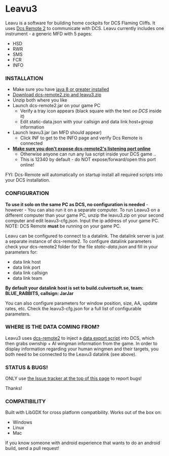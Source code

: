 # Leavu3

Leavu is a software for building home cockpits for DCS Flaming Cliffs. It uses [Dcs Remote 2](https://github.com/GiGurra/dcs-remote2) to communicate with DCS. Leavu currently includes one instrument - a generic MFD with 5 pages:
 * HSD
 * RWR
 * SMS
 * FCR
 * INFO


### INSTALLATION

* Make sure you have [java 8 or greater installed](http://www.oracle.com/technetwork/java/javase/downloads/index.html)
* [Download dcs-remote2.zip and leavu3.zip](http://build.culvertsoft.se/dcs/)
* Unzip both where you like
* Launch dcs-remote2.jar on your game PC
  * Verify a tray icon appears (black square with the text *oo DCS* inside it)
  * Edit static-data.json with your callsign and data link host+group information
* Launch leavu3.jar (an MFD should appear)
  * Click INF to get to the INFO page and verify Dcs Remote is connected
* [**Make sure you don't expose dcs-remote2's listening port online**](https://github.com/GiGurra/dcs-remote2)
  * Otherwise anyone can run any lua script inside your DCS game ..
  * This is 12340 by default - do NOT expose/forward/open this port online!

FYI: Dcs-Remote will automatically on startup install all required scripts into your DCS installation.

### CONFIGURATION

**To use it solo on the same PC as DCS, no configuration is needed** - however - You can also run it on a separate computer. 
To run Leavu3 on a different computer than your game PC, unzip the leavu3.zip on your second computer and edit leavu3-cfg.json. Input the ip address of your game PC. NOTE: DCS Remote **must** be running on your game PC.

Leavu can be configured to connect to a datalink. The datalink server is just a separate instance of dcs-remote2. To configure datalink parameters check your dcs-remote2 folder for the file *static-data.json* and fill in your parameters for:
 * data link host
 * data link port
 * data link callsign
 * data link team

**By default your datalink host is set to build.culvertsoft.se, team: BLUE_RABBITS, callsign: JarJar**

You can also configure parameters for window position, size, AA, update rates, etc. Check the leavu3-cfg.json for a full list of configurable parameters.


### WHERE IS THE DATA COMING FROM?

Leavu3 uses [dcs-remote2](https://github.com/GiGurra/dcs-remote2) to inject a [data export script](https://github.com/GiGurra/leavu3/blob/master/src/main/resources/lua_scripts/LoDataExport.lua) into DCS, which then grabs ownship + AI wingman information from the game. In order to display information regarding your human wingmen and their targets, you both need to be connected to the Leavu3 datalink (see above).


### STATUS & BUGS!

ONLY use [the Issue tracker at the top of this page](https://github.com/GiGurra/leavu3/issues) to report bugs!

Thanks!


### COMPATIBILITY

Built with LibGDX for cross platform compatibility. Works out of the box on:
* Windows
* Linux
* Mac

If you know someone with android experience that wants to do an android build, send a pull request!
